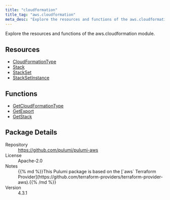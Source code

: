 ```yaml
---
title: "cloudformation"
title_tag: "aws.cloudformation"
meta_desc: "Explore the resources and functions of the aws.cloudformation module."
---
```


<!-- WARNING: this file was generated by Pulumi Docs Generator. -->
<!-- Do not edit by hand unless you're certain you know what you are doing! -->

Explore the resources and functions of the aws.cloudformation module.

<h2 id="resources">Resources</h2>
<ul class="api">
    <li><a href="cloudformationtype" title="CloudFormationType"><span class="symbol resource"></span>CloudFormationType</a></li>
    <li><a href="stack" title="Stack"><span class="symbol resource"></span>Stack</a></li>
    <li><a href="stackset" title="StackSet"><span class="symbol resource"></span>StackSet</a></li>
    <li><a href="stacksetinstance" title="StackSetInstance"><span class="symbol resource"></span>StackSetInstance</a></li>
</ul>

<h2 id="functions">Functions</h2>
<ul class="api">
    <li><a href="getcloudformationtype" title="GetCloudFormationType"><span class="symbol function"></span>GetCloudFormationType</a></li>
    <li><a href="getexport" title="GetExport"><span class="symbol function"></span>GetExport</a></li>
    <li><a href="getstack" title="GetStack"><span class="symbol function"></span>GetStack</a></li>
</ul>

<h2 id="package-details">Package Details</h2>
<dl class="package-details">
	<dt>Repository</dt>
	<dd><a href="https://github.com/pulumi/pulumi-aws">https://github.com/pulumi/pulumi-aws</a></dd>
	<dt>License</dt>
	<dd>Apache-2.0</dd>
	<dt>Notes</dt>
	<dd>{{% md %}}This Pulumi package is based on the [`aws` Terraform Provider](https://github.com/terraform-providers/terraform-provider-aws).{{% /md %}}</dd>
	<dt>Version</dt>
	<dd>4.3.1</dd>
</dl>

